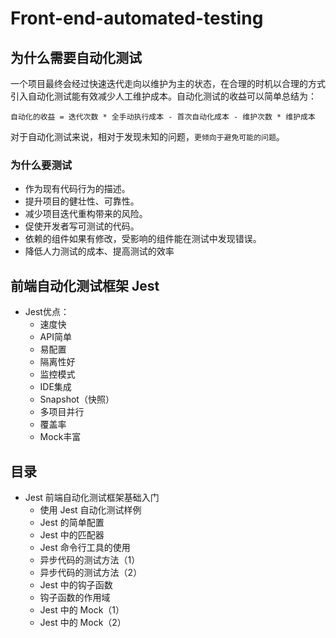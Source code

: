 # Front-end-automated-testing

## 为什么需要自动化测试

一个项目最终会经过快速迭代走向以维护为主的状态，在合理的时机以合理的方式引入自动化测试能有效减少人工维护成本。自动化测试的收益可以简单总结为：

```
自动化的收益 = 迭代次数 * 全手动执行成本 - 首次自动化成本 - 维护次数 * 维护成本
```

对于自动化测试来说，相对于发现未知的问题，```更倾向于避免可能的问题```。

### 为什么要测试

- 作为现有代码行为的描述。
- 提升项目的健壮性、可靠性。
- 减少项目迭代重构带来的风险。
- 促使开发者写可测试的代码。
- 依赖的组件如果有修改，受影响的组件能在测试中发现错误。
- 降低人力测试的成本、提高测试的效率

## 前端自动化测试框架 Jest

- Jest优点：
  - 速度快
  - API简单
  - 易配置
  - 隔离性好
  - 监控模式
  - IDE集成
  - Snapshot（快照）
  - 多项目并行
  - 覆盖率
  - Mock丰富

## 目录

- Jest 前端自动化测试框架基础入门
  - 使用 Jest 自动化测试样例
  - Jest 的简单配置
  - Jest 中的匹配器
  - Jest 命令行工具的使用
  - 异步代码的测试方法（1）
  - 异步代码的测试方法（2）
  - Jest 中的钩子函数
  - 钩子函数的作用域
  - Jest 中的 Mock（1）
  - Jest 中的 Mock（2）